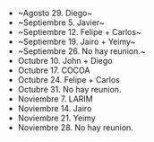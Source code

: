 * ~Agosto 29. Diego~
* ~Septiembre 5. Javier~
* ~Septiembre 12. Felipe + Carlos~
* ~Septiembre 19. Jairo + Yeimy~
* ~Septiembre 26. No hay reunion.~
* Octubre 10. John + Diego
* Octubre 17. COCOA
* Octubre 24. Felipe + Carlos
* Octubre 31. No hay reunion.
* Noviembre 7. LARIM
* Noviembre 14. Jairo
* Noviembre 21. Yeimy
* Noviembre 28. No hay reunion.
